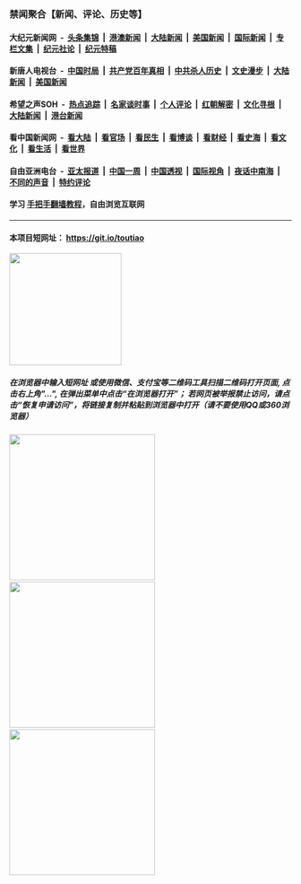 ### 禁闻聚合【新闻、评论、历史等】

#### 大纪元新闻网 &nbsp;-&nbsp; [头条集锦](indexes/E头条集锦.md?t=02252031) &nbsp;|&nbsp; [港澳新闻](indexes/E港澳新闻.md?t=02252031)  &nbsp;|&nbsp; [大陆新闻](indexes/E大陆新闻.md?t=02252031) &nbsp;|&nbsp; [美国新闻](indexes/E美国新闻.md?t=02252031) &nbsp;|&nbsp; [国际新闻](indexes/E国际新闻.md?t=02252031) &nbsp;|&nbsp; [专栏文集](indexes/E专栏文集.md?t=02252031) &nbsp;|&nbsp; [纪元社论](indexes/E纪元社论.md?t=02252031) &nbsp;|&nbsp; [纪元特稿](indexes/E纪元特稿.md?t=02252031) 

#### 新唐人电视台 &nbsp;-&nbsp; [中国时局](indexes/N中国时局.md?t=02252031) &nbsp;|&nbsp; [共产党百年真相](indexes/N共产党百年真相.md?t=02252031) &nbsp;|&nbsp; [中共杀人历史](indexes/N中共杀人历史.md?t=02252031) &nbsp;|&nbsp; [文史漫步](indexes/N文史漫步.md?t=02252031) &nbsp;|&nbsp; [大陆新闻](indexes/N大陆新闻.md?t=02252031) &nbsp;|&nbsp; [美国新闻](indexes/N美国新闻.md?t=02252031)

#### 希望之声SOH &nbsp;-&nbsp; [热点追踪](indexes/H热点追踪.md?t=02252031) &nbsp;|&nbsp; [名家谈时事](indexes/H名家谈时事.md?t=02252031) &nbsp;|&nbsp; [个人评论](indexes/H个人评论.md?t=02252031)  &nbsp;|&nbsp; [红朝解密](indexes/H红朝解密.md?t=02252031) &nbsp;|&nbsp; [文化寻根](indexes/H文化寻根.md?t=02252031) &nbsp;|&nbsp; [大陆新闻](indexes/H大陆新闻.md?t=02252031) &nbsp;|&nbsp; [港台新闻](indexes/H港台新闻.md?t=02252031)

#### 看中国新闻网 &nbsp;-&nbsp; [看大陆](indexes/S看大陆.md?t=02252031) &nbsp;|&nbsp; [看官场](indexes/S看官场.md?t=02252031) &nbsp;|&nbsp; [看民生](indexes/S看民生.md?t=02252031)  &nbsp;|&nbsp; [看博谈](indexes/S看博谈.md?t=02252031) &nbsp;|&nbsp; [看财经](indexes/S看财经.md?t=02252031) &nbsp;|&nbsp; [看史海](indexes/S看史海.md?t=02252031) &nbsp;|&nbsp; [看文化](indexes/S看文化.md?t=02252031) &nbsp;|&nbsp; [看生活](indexes/S看生活.md?t=02252031) &nbsp;|&nbsp; [看世界](indexes/S看世界.md?t=02252031)

#### 自由亚洲电台 &nbsp;-&nbsp; [亚太报道](indexes/R亚太报道.md?t=02252031) &nbsp;|&nbsp; [中国一周](indexes/R中国一周.md?t=02252031) &nbsp;|&nbsp; [中国透视](indexes/R中国透视.md?t=02252031)  &nbsp;|&nbsp; [国际视角](indexes/R国际视角.md?t=02252031) &nbsp;|&nbsp; [夜话中南海](indexes/R夜话中南海.md?t=02252031) &nbsp;|&nbsp; [不同的声音](indexes/R不同的声音.md?t=02252031) &nbsp;|&nbsp; [特约评论](indexes/R特约评论.md?t=02252031)

#### 学习 [手把手翻墙教程](https://github.com/gfw-breaker/guides/wiki)，自由浏览互联网

----

#### 本项目短网址： https://git.io/toutiao
<img src="https://raw.githubusercontent.com/gfw-breaker/banned-news/master/scripts/img/qr.png" width="200px"/>  

##### 在浏览器中输入短网址 或使用微信、支付宝等二维码工具扫描二维码打开页面, 点击右上角"...", 在弹出菜单中点击“在浏览器打开”； 若网页被举报禁止访问，请点击“恢复申请访问”，将链接复制并粘贴到浏览器中打开（请不要使用QQ或360浏览器）

<img src="https://raw.githubusercontent.com/gfw-breaker/banned-news/master/scripts/img/1.png" width="260px"/> &nbsp; <img src="https://raw.githubusercontent.com/gfw-breaker/banned-news/master/scripts/img/2.png" width="260px"/> &nbsp; <img src="https://raw.githubusercontent.com/gfw-breaker/banned-news/master/scripts/img/3.png" width="260px"/>
